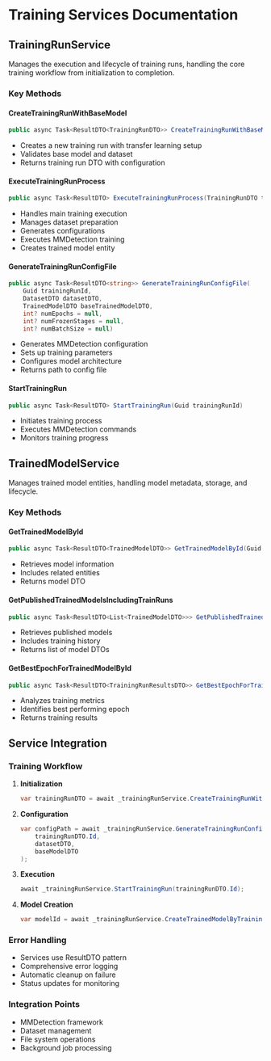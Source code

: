 # Training Services Documentation

## TrainingRunService

Manages the execution and lifecycle of training runs, handling the core training workflow from initialization to completion.

### Key Methods

#### CreateTrainingRunWithBaseModel

```csharp
public async Task<ResultDTO<TrainingRunDTO>> CreateTrainingRunWithBaseModel(TrainingRunDTO inputTrainingRunDTO)
```

- Creates a new training run with transfer learning setup
- Validates base model and dataset
- Returns training run DTO with configuration

#### ExecuteTrainingRunProcess

```csharp
public async Task<ResultDTO> ExecuteTrainingRunProcess(TrainingRunDTO trainingRunDTO)
```

- Handles main training execution
- Manages dataset preparation
- Generates configurations
- Executes MMDetection training
- Creates trained model entity

#### GenerateTrainingRunConfigFile

```csharp
public async Task<ResultDTO<string>> GenerateTrainingRunConfigFile(
    Guid trainingRunId, 
    DatasetDTO datasetDTO, 
    TrainedModelDTO baseTrainedModelDTO, 
    int? numEpochs = null, 
    int? numFrozenStages = null, 
    int? numBatchSize = null)
```

- Generates MMDetection configuration
- Sets up training parameters
- Configures model architecture
- Returns path to config file

#### StartTrainingRun

```csharp
public async Task<ResultDTO> StartTrainingRun(Guid trainingRunId)
```

- Initiates training process
- Executes MMDetection commands
- Monitors training progress

## TrainedModelService

Manages trained model entities, handling model metadata, storage, and lifecycle.

### Key Methods

#### GetTrainedModelById

```csharp
public async Task<ResultDTO<TrainedModelDTO>> GetTrainedModelById(Guid id, bool track = false)
```

- Retrieves model information
- Includes related entities
- Returns model DTO

#### GetPublishedTrainedModelsIncludingTrainRuns

```csharp
public async Task<ResultDTO<List<TrainedModelDTO>>> GetPublishedTrainedModelsIncludingTrainRuns()
```

- Retrieves published models
- Includes training history
- Returns list of model DTOs

#### GetBestEpochForTrainedModelById

```csharp
public async Task<ResultDTO<TrainingRunResultsDTO>> GetBestEpochForTrainedModelById(Guid trainedModelId)
```

- Analyzes training metrics
- Identifies best performing epoch
- Returns training results

## Service Integration

### Training Workflow

1. **Initialization**

   ```csharp
   var trainingRunDTO = await _trainingRunService.CreateTrainingRunWithBaseModel(inputDTO);
   ```

2. **Configuration**

   ```csharp
   var configPath = await _trainingRunService.GenerateTrainingRunConfigFile(
       trainingRunDTO.Id,
       datasetDTO,
       baseModelDTO
   );
   ```

3. **Execution**

   ```csharp
   await _trainingRunService.StartTrainingRun(trainingRunDTO.Id);
   ```

4. **Model Creation**

   ```csharp
   var modelId = await _trainingRunService.CreateTrainedModelByTrainingRunId(trainingRunDTO.Id);
   ```

### Error Handling

- Services use ResultDTO pattern
- Comprehensive error logging
- Automatic cleanup on failure
- Status updates for monitoring

### Integration Points

- MMDetection framework
- Dataset management
- File system operations
- Background job processing
